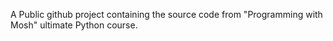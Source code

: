 A Public github project containing the source code from "Programming with Mosh" ultimate Python course.
